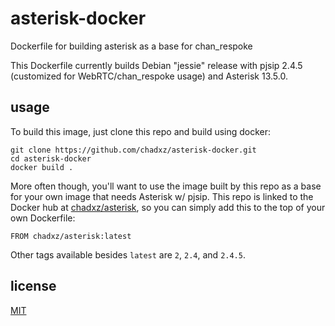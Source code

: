 # asterisk-docker
Dockerfile for building asterisk as a base for chan_respoke

This Dockerfile currently builds Debian "jessie" release with pjsip 2.4.5 (customized
for WebRTC/chan_respoke usage) and Asterisk 13.5.0.

## usage

To build this image, just clone this repo and build using docker:

    git clone https://github.com/chadxz/asterisk-docker.git
    cd asterisk-docker
    docker build .

More often though, you'll want to use the image built by this repo as a base for your 
own image that needs Asterisk w/ pjsip. This repo is linked to the Docker hub at 
[chadxz/asterisk][], so you can simply add this to the top of your own Dockerfile:

    FROM chadxz/asterisk:latest

Other tags available besides `latest` are `2`, `2.4`, and `2.4.5`.

## license

[MIT](https://github.com/chadxz/asterisk-docker/blob/master/README.md)

[chadxz/asterisk]: https://hub.docker.com/r/chadxz/asterisk/

